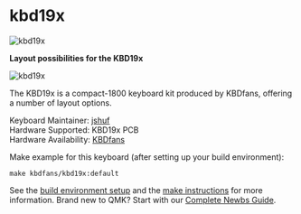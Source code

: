 # kbd19x

![kbd19x](https://i.imgur.com/0hWTEnh.jpg)

**Layout possibilities for the KBD19x**

![kbd19x](https://i.imgur.com/pVaR2zY.png)

The KBD19x is a compact-1800 keyboard kit produced by KBDfans, offering a number of layout options.

Keyboard Maintainer: [jshuf](https://github.com/jshuf)  
Hardware Supported: KBD19x PCB  
Hardware Availability: [KBDfans](https://kbdfans.cn)

Make example for this keyboard (after setting up your build environment):

    make kbdfans/kbd19x:default

See the [build environment setup](https://docs.qmk.fm/#/getting_started_build_tools) and the [make instructions](https://docs.qmk.fm/#/getting_started_make_guide) for more information. Brand new to QMK? Start with our [Complete Newbs Guide](https://docs.qmk.fm/#/newbs).
